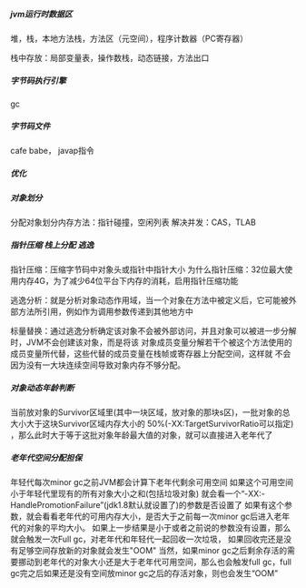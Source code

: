 ##### jvm运行时数据区

堆，栈，本地方法栈，方法区（元空间），程序计数器（PC寄存器）

栈中存放：局部变量表，操作数栈，动态链接，方法出口

##### 字节码执行引擎

gc

##### 字节码文件

cafe babe， javap指令

##### 优化

##### 对象划分

分配对象划分内存方法：指针碰撞，空闲列表 解决并发：CAS，TLAB

##### 指针压缩 栈上分配 逃逸

指针压缩：压缩字节码中对象头或指针中指针大小 为什么指针压缩：32位最大使用内存4G，为了减少64位平台下内存的消耗，启用指针压缩功能

逃逸分析：就是分析对象动态作用域，当一个对象在方法中被定义后，它可能被外部方法所引用，例如作为调用参数传递到其他地方中

标量替换：通过逃逸分析确定该对象不会被外部访问，并且对象可以被进一步分解时，JVM不会创建该对象，而是将该 对象成员变量分解若干个被这个方法使用的成员变量所代替，这些代替的成员变量在栈帧或寄存器上分配空间，这样就
不会因为没有一大块连续空间导致对象内存不够分配。

##### 对象动态年龄判断

当前放对象的Survivor区域里(其中一块区域，放对象的那块s区)，一批对象的总大小大于这块Survivor区域内存大小的 50%(-XX:TargetSurvivorRatio可以指定)
，那么此时大于等于这批对象年龄最大值的对象，就可以直接进入老年代了

##### 老年代空间分配担保

年轻代每次minor gc之前JVM都会计算下老年代剩余可用空间 如果这个可用空间小于年轻代里现有的所有对象大小之和(包括垃圾对象)
就会看一个“-XX:-HandlePromotionFailure”(jdk1.8默认就设置了)的参数是否设置了 如果有这个参数，就会看看老年代的可用内存大小，是否大于之前每一次minor gc后进入老年代的对象的平均大小。
如果上一步结果是小于或者之前说的参数没有设置，那么就会触发一次Full gc，对老年代和年轻代一起回收一次垃圾， 如果回收完还是没有足够空间存放新的对象就会发生"OOM"
当然，如果minor gc之后剩余存活的需要挪动到老年代的对象大小还是大于老年代可用空间，那么也会触发full gc，full gc完之后如果还是没有空间放minor gc之后的存活对象，则也会发生“OOM”
